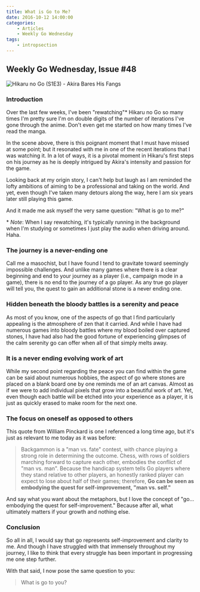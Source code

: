 ```yaml
---
title: What is Go to Me?
date: 2016-10-12 14:00:00
categories:
	- Articles
	- Weekly Go Wednesday
tags:
	- intropsection
---
```


## Weekly Go Wednesday, Issue #48

![Hikaru no Go (S1E3) - Akira Bares His Fangs](/images/2016/10/wgw-48-masthead.jpg)

### Introduction

Over the last few weeks, I've been "rewatching"* Hikaru no Go so many times I'm pretty sure I'm on double digits of the number of iterations I've gone through the anime. Don't even get me started on how many times I've read the manga.

In the scene above, there is this poignant moment that I must have missed at some point; but it resonated with me in one of the recent iterations that I was watching it. In a lot of ways, it is a pivotal moment in Hikaru's first steps on his journey as he is deeply intrigued by Akira's intensity and passion for the game.

Looking back at my origin story, I can't help but laugh as I am reminded the lofty ambitions of aiming to be a professional and taking on the world. And yet, even though I've taken many detours along the way, here I am six years later still playing this game.

 And it made me ask myself the very same question: "What is go to me?"

<!-- more -->

\* _Note_: When I say rewatching, it's typically running in the background when I'm studying or sometimes I just play the audio when driving around. Haha.

### The journey is a never-ending one

Call me a masochist, but I have found I tend to gravitate toward seemingly impossible challenges. And unlike many games where there is a clear beginning and end to your journey as a player (i.e., campaign mode in a game), there is no end to the journey of a go player. As any true go player will tell you, the quest to gain an additional stone is a never ending one.

### Hidden beneath the bloody battles is a serenity and peace

As most of you know, one of the aspects of go that I find particularly appealing is the atmosphere of zen that it carried. And while I have had numerous games into bloody battles where my blood boiled over captured stones, I have had also had the good fortune of experiencing glimpses of the calm serenity go can offer when all of that simply melts away.

### It is a never ending evolving work of art

While my second point regarding the peace you can find within the game can be said about numerous hobbies, the aspect of go where stones are placed on a blank board one by one reminds me of an art canvas. Almost as if we were to add individual pixels that grow into a beautiful work of art. Yet, even though each battle will be etched into your experience as a player, it is just as quickly erased to make room for the next one.

### The focus on oneself as opposed to others

This quote from William Pinckard is one I referenced a long time ago, but it's just as relevant to me today as it was before:

>  Backgammon is a "man vs. fate" contest, with chance playing a strong role in determining the outcome. Chess, with rows of soldiers marching forward to capture each other, embodies the conflict of "man vs. man". Because the handicap system tells Go players where they stand relative to other players, an honestly ranked player can expect to lose about half of their games; therefore, **Go can be seen as embodying the quest for self-improvement, "man vs. self."**

And say what you want about the metaphors, but I love the concept of "go... embodying the quest for self-improvement." Because after all, what ultimately matters if your growth and nothing else.

### Conclusion

So all in all, I would say that go represents self-improvement and clarity to me. And though I have struggled with that immensely throughout my journey, I like to think that every struggle has been important in progressing me one step further.

With that said, I now pose the same question to you:

> What is go to you?
